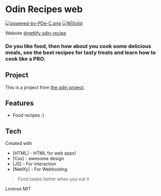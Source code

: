 # Odin Recipes web
[![powered-by-PDe-C.png](https://i.postimg.cc/TwtnTtkG/powered-by-PDe-C.png)](https://postimg.cc/zbRyjFZP)
[![N|Solid](https://odin-recipe.netlify.app/images/food1.jpg)](https://odin-recipe.netlify.app)

Website @[netlify odin-recipe](https://odin-recipe.netlify.app)

### Do you like food, then how about you cook some delicious meals, see the best recipes for tasty treats and learn how to cook like a PRO.

## Project
This is a project from [the odin project](https://www.theodinproject.com/).

## Features

- Food recipes :)

## Tech
  Created with

- [HTML] - HTML for web apps!
- [Css] - awesome design
- [JS] - For interaction
- [Netlify] - For Webhosting

> Food tastes better when you eat it

License
MIT
